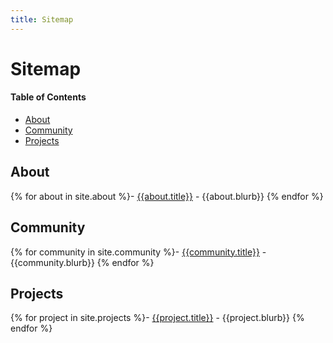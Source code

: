 ```yaml
---
title: Sitemap
---
```

# Sitemap

#### Table of Contents
* [About](#about)
* [Community](#community)
* [Projects](#projects)

## About
{% for about in site.about %}- [{{about.title}}]({{about.url}}) - {{about.blurb}} 
{% endfor %}

## Community
{% for community in site.community %}- [{{community.title}}]({{community.url}}) - {{community.blurb}}
{% endfor %}

## Projects
{% for project in site.projects %}- [{{project.title}}]({{project.url}}) - {{project.blurb}}
{% endfor %}
